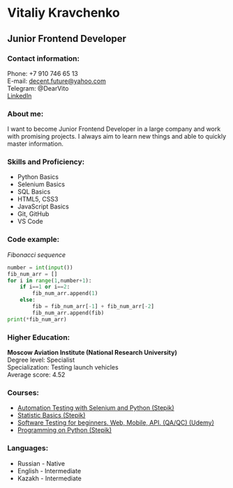 # **Vitaliy Kravchenko**

## Junior Frontend Developer 

### Contact information:
Phone: +7 910 746 65 13 \
E-mail: decent.future@yahoo.com \
Telegram: @DearVito \
[LinkedIn](https://www.linkedin.com/in/vito-kravchenko/)

### About me:
I want to become Junior Frontend Developer in a large company and work with promising projects. I always aim to learn new things and able to quickly master information.

### Skills and Proficiency:
* Python Basics 
* Selenium Basics 
* SQL Basics 
* HTML5, CSS3 
* JavaScript Basics 
* Git, GitHub 
* VS Code

### Code example:
*Fibonacci sequence* 
```python
number = int(input()) 
fib_num_arr = [] 
for i in range(1,number+1): 
    if i==1 or i==2: 
        fib_num_arr.append(1) 
    else: 
        fib = fib_num_arr[-1] + fib_num_arr[-2] 
        fib_num_arr.append(fib) 
print(*fib_num_arr)
```
### Higher Education: 
**Moscow Aviation Institute (National Research University)** \
Degree level: Specialist \
Specialization: Testing launch vehicles \
Average score: 4.52

### Courses: 
* [Automation Testing with Selenium and Python (Stepik)](https://stepik.org/cert/1019529) 
* [Statistic Basics (Stepik)](https://stepik.org/cert/971829) 
* [Software Testing for beginners. Web, Mobile, API. (QA/QC) (Udemy)](https://www.udemy.com/certificate/UC-de1e4bfc-c0e0-41db-aef2-d64ebd2ae126/)
* [Programming on Python (Stepik)](https://stepik.org/cert/874610) 

### Languages: 
* Russian - Native 
* English - Intermediate 
* Kazakh - Intermediate
